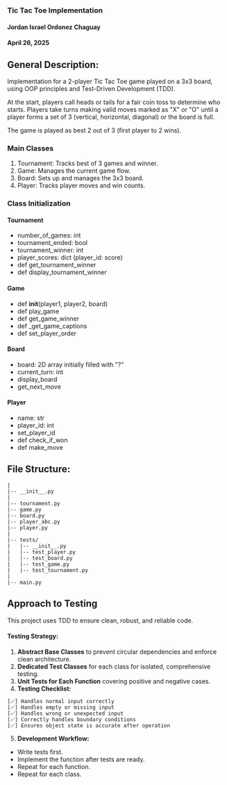### Tic Tac Toe Implementation

#### Jordan Israel Ordonez Chaguay

#### April 26, 2025

## General Description:

Implementation for a 2-player Tic Tac Toe game played on a 3x3 board, using OOP principles and Test-Driven Development (TDD).

At the start, players call heads or tails for a fair coin toss to determine who starts. Players take turns making valid moves marked as "X" or "O" until a player forms a set of 3 (vertical, horizontal, diagonal) or the board is full.

The game is played as best 2 out of 3 (first player to 2 wins).

### Main Classes

1. Tournament: Tracks best of 3 games and winner.
2. Game: Manages the current game flow.
3. Board: Sets up and manages the 3x3 board.
4. Player: Tracks player moves and win counts.

### Class Initialization

#### Tournament

* number\_of\_games: int
* tournament\_ended: bool
* tournament\_winner: int
* player\_scores: dict (player\_id: score)
* def get\_tournament\_winner
* def display\_tournament\_winner

#### Game

* def **init**(player1, player2, board)
* def play\_game
* def get\_game\_winner
* def \_get\_game\_captions
* def set\_player\_order

#### Board

* board: 2D array initially filled with "?"
* current\_turn: int
* display\_board
* get\_next\_move

#### Player

* name: str
* player\_id: int
* set\_player\_id
* def check\_if\_won
* def make\_move

## File Structure:

```
|
|-- __init__.py
|
|-- tournament.py
|-- game.py
|-- board.py
|-- player_abc.py
|-- player.py
|
|-- tests/
|   |-- __init__.py
|   |-- test_player.py
|   |-- test_board.py
|   |-- test_game.py
|   |-- test_tournament.py
|
|-- main.py
```

## Approach to Testing

This project uses TDD to ensure clean, robust, and reliable code.

#### Testing Strategy:

1. **Abstract Base Classes** to prevent circular dependencies and enforce clean architecture.
2. **Dedicated Test Classes** for each class for isolated, comprehensive testing.
3. **Unit Tests for Each Function** covering positive and negative cases.
4. **Testing Checklist:**

```
[✅] Handles normal input correctly
[✅] Handles empty or missing input
[✅] Handles wrong or unexpected input
[✅] Correctly handles boundary conditions
[✅] Ensures object state is accurate after operation
```

5. **Development Workflow:**

* Write tests first.
* Implement the function after tests are ready.
* Repeat for each function.
* Repeat for each class.
